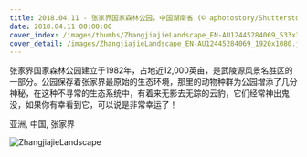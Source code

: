 ```yaml
---
title: 2018.04.11 - 张家界国家森林公园，中国湖南省 (© aphotostory/Shutterstock)
date: 2018.04.11 00:00:00
cover_index: /images/thumbs/ZhangjiajieLandscape_EN-AU12445284069_533x300.jpg
cover_detail: /images/ZhangjiajieLandscape_EN-AU12445284069_1920x1080.jpg
---
```


张家界国家森林公园建立于1982年，占地近12,000英亩，是武陵源风景名胜区的一部分。公园保存着张家界最原始的生态环境，那里的动物种群为公园增添了几分神秘，在这种不寻常的生态系统中，有着来无影去无踪的云豹，它们经常神出鬼没，如果你有幸看到它，可以说是非常幸运了！

亚洲, 中国, 张家界

![ZhangjiajieLandscape](/images/ZhangjiajieLandscape_EN-AU12445284069_1920x1080.jpg)
